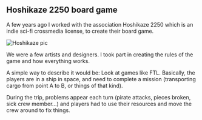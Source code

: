 ## Hoshikaze 2250 board game

A few years ago I worked with the association Hoshikaze 2250 which is an indie sci-fi crossmedia license, to create their board game.

![Hoshikaze pic]({{site.url}}{{site.baseurl}}/assets/img/2014/May/hoshikaze.jpg) 

We were a few artists and designers. I took part in creating the rules of the game and how everything works.

A simple way to describe it would be: Look at games like FTL. Basically, the players are in a ship in space, and need to complete a mission (transporting cargo from point A to B, or things of that kind).

During the trip, problems appear each turn (pirate attacks, pieces broken, sick crew member...) and players had to use their resources and move the crew around to fix things.
